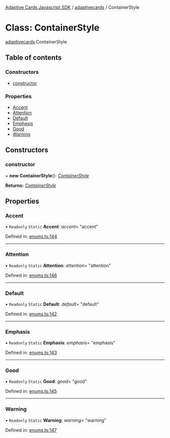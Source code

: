 [Adaptive Cards Javascript SDK](../README.md) / [adaptivecards](../modules/adaptivecards.md) / ContainerStyle

# Class: ContainerStyle

[adaptivecards](../modules/adaptivecards.md).ContainerStyle

## Table of contents

### Constructors

- [constructor](adaptivecards.containerstyle.md#constructor)

### Properties

- [Accent](adaptivecards.containerstyle.md#accent)
- [Attention](adaptivecards.containerstyle.md#attention)
- [Default](adaptivecards.containerstyle.md#default)
- [Emphasis](adaptivecards.containerstyle.md#emphasis)
- [Good](adaptivecards.containerstyle.md#good)
- [Warning](adaptivecards.containerstyle.md#warning)

## Constructors

### constructor

\+ **new ContainerStyle**(): [*ContainerStyle*](enums.containerstyle.md)

**Returns:** [*ContainerStyle*](enums.containerstyle.md)

## Properties

### Accent

▪ `Readonly` `Static` **Accent**: *accent*= "accent"

Defined in: [enums.ts:144](https://github.com/microsoft/AdaptiveCards/blob/0938a1f10/source/nodejs/adaptivecards/src/enums.ts#L144)

___

### Attention

▪ `Readonly` `Static` **Attention**: *attention*= "attention"

Defined in: [enums.ts:146](https://github.com/microsoft/AdaptiveCards/blob/0938a1f10/source/nodejs/adaptivecards/src/enums.ts#L146)

___

### Default

▪ `Readonly` `Static` **Default**: *default*= "default"

Defined in: [enums.ts:142](https://github.com/microsoft/AdaptiveCards/blob/0938a1f10/source/nodejs/adaptivecards/src/enums.ts#L142)

___

### Emphasis

▪ `Readonly` `Static` **Emphasis**: *emphasis*= "emphasis"

Defined in: [enums.ts:143](https://github.com/microsoft/AdaptiveCards/blob/0938a1f10/source/nodejs/adaptivecards/src/enums.ts#L143)

___

### Good

▪ `Readonly` `Static` **Good**: *good*= "good"

Defined in: [enums.ts:145](https://github.com/microsoft/AdaptiveCards/blob/0938a1f10/source/nodejs/adaptivecards/src/enums.ts#L145)

___

### Warning

▪ `Readonly` `Static` **Warning**: *warning*= "warning"

Defined in: [enums.ts:147](https://github.com/microsoft/AdaptiveCards/blob/0938a1f10/source/nodejs/adaptivecards/src/enums.ts#L147)
